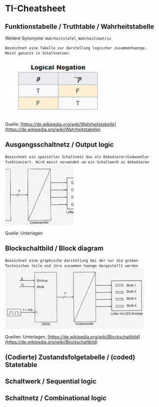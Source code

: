 # TI-Cheatsheet

## Funktionstabelle / Truthtable / Wahrheitstabelle

Weitere Synonyme: `Wahrheitstafel`, `Wahrheitsmatrix`

`Bezeichnet eine Tabelle zur darstellung logischer zusammenhaenge. Meist genutzt in Schaltnetzen.`<br>
<a href="truthtable.png"><img src="truthtable.png" height=200px/></a>

Quelle: [https://de.wikipedia.org/wiki/Wahrheitstabelle](https://de.wikipedia.org/wiki/Wahrheitstabelle)

## Ausgangsschaltnetz / Output logic

`Bezeichnet ein spezielles Schaltnetz das als Dekodierer/Codwandler funktioniert. Wird meist verwendet um ein Schaltwerk zu dekodieren`<br>
<a href="outputlogic.jpg"><img src="outputlogic.jpg" height=200px/></a>

Quelle: Unterlagen

## Blockschaltbild  / Block diagram

`Bezeichnet eine graphische darstellung bei der nur die groben Technischen teile und ihre zusammen haenge dargestellt werden`<br>
<a href="blockdiagram.jpg"><img src="blockdiagram.jpg" height=200px/></a>

Quellen: Unterlagen, [https://de.wikipedia.org/wiki/Blockschaltbild](https://de.wikipedia.org/wiki/Blockschaltbild)

## (Codierte) Zustandsfolgetabelle / (coded) Statetable
## Schaltwerk / Sequential logic
## Schaltnetz / Combinational logic